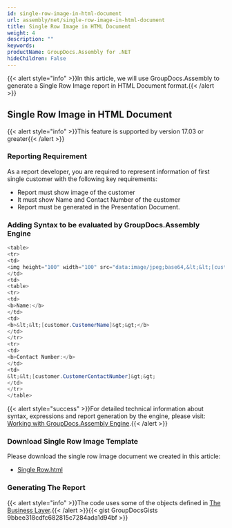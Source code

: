 ```yaml
---
id: single-row-image-in-html-document
url: assembly/net/single-row-image-in-html-document
title: Single Row Image in HTML Document
weight: 4
description: ""
keywords: 
productName: GroupDocs.Assembly for .NET
hideChildren: False
---
```

{{< alert style="info" >}}In this article, we will use GroupDocs.Assembly to generate a Single Row Image report in HTML Document format.{{< /alert >}}

## Single Row Image in HTML Document

{{< alert style="info" >}}This feature is supported by version 17.03 or greater{{< /alert >}}

### Reporting Requirement

As a report developer, you are required to represent information of first single customer with the following key requirements:

*   Report must show image of the customer
*   It must show Name and Contact Number of the customer
*   Report must be generated in the Presentation Document.

### Adding Syntax to be evaluated by GroupDocs.Assembly Engine

```csharp
<table>
<tr>
<td>
<img height="100" width="100" src="data:image/jpeg;base64,&lt;&lt;[customer.Photo]&gt;&gt;"/>
</td>
<td>
<table>
<tr>
<td>
<b>Name:</b>
</td>
<td>
<b>&lt;&lt;[customer.CustomerName]&gt;&gt;</b>  
</td>
</tr>
<tr>
<td>
<b>Contact Number:</b>
</td>
<td>
&lt;&lt;[customer.CustomerContactNumber]&gt;&gt;
</td>
</tr>
</table>
```

{{< alert style="success" >}}For detailed technical information about syntax, expressions and report generation by the engine, please visit: [Working with GroupDocs.Assembly Engine](https://docs.groupdocs.com/assembly/net/working-with-groupdocs-assembly-engine/).{{< /alert >}}

### Download Single Row Image Template

Please download the single row image document we created in this article:

*   [Single Row.html](https://github.com/groupdocs-assembly/GroupDocs.Assembly-for-.NET/blob/master/Examples/Data/Source/Text%20Templates/Numbered%20List.txt?raw=true)

### Generating The Report

{{< alert style="info" >}}The code uses some of the objects defined in [The Business Layer](https://docs.groupdocs.com/assembly/net/the-business-layer/).{{< /alert >}}{{< gist GroupDocsGists 9bbee318cdfc682815c7284ada1d94bf >}}


